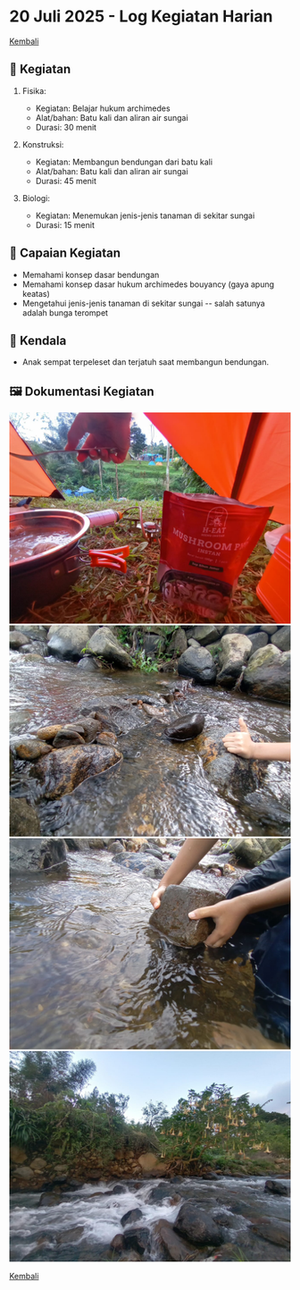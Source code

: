 # 20 Juli 2025 - Log Kegiatan Harian
[Kembali](readme.md)

## 📌 Kegiatan
1. Fisika:
   - Kegiatan: Belajar hukum archimedes
   - Alat/bahan: Batu kali dan aliran air sungai
   - Durasi: 30 menit

2. Konstruksi:
   - Kegiatan: Membangun bendungan dari batu kali
   - Alat/bahan: Batu kali dan aliran air sungai
   - Durasi: 45 menit

3. Biologi:
   - Kegiatan: Menemukan jenis-jenis tanaman di sekitar sungai
   - Durasi: 15 menit

## 🎯 Capaian Kegiatan
- Memahami konsep dasar bendungan
- Memahami konsep dasar hukum archimedes bouyancy (gaya apung keatas)
- Mengetahui jenis-jenis tanaman di sekitar sungai -- salah satunya adalah bunga terompet

## 🚧 Kendala
- Anak sempat terpeleset dan terjatuh saat membangun bendungan.

## 🖼️ Dokumentasi Kegiatan
![Masak Pagi](img/20250720-masak.jpeg)
![Bendungan](img/20250720-buatbendungan.jpeg)
![Hukum Archimedes](img/20250721-archimedes.jpeg)
![Bunga Terompet](img/20250720-bungaterompet.jpeg)

[Kembali](readme.md)